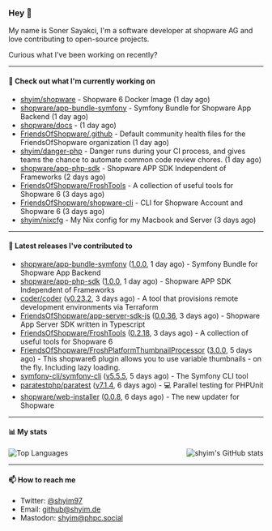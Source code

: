 ### Hey 👋

My name is Soner Sayakci, I'm a software developer at shopware AG and love contributing to open-source projects.

Curious what I've been working on recently?

---

#### 👷 Check out what I'm currently working on

- [shyim/shopware](https://github.com/shyim/shopware) - Shopware 6 Docker Image (1 day ago)
- [shopware/app-bundle-symfony](https://github.com/shopware/app-bundle-symfony) - Symfony Bundle for Shopware App Backend (1 day ago)
- [shopware/docs](https://github.com/shopware/docs) -  (1 day ago)
- [FriendsOfShopware/.github](https://github.com/FriendsOfShopware/.github) - Default community health files for the FriendsOfShopware organization (1 day ago)
- [shyim/danger-php](https://github.com/shyim/danger-php) - Danger runs during your CI process, and gives teams the chance to automate common code review chores. (1 day ago)
- [shopware/app-php-sdk](https://github.com/shopware/app-php-sdk) - Shopware APP SDK Independent of Frameworks (2 days ago)
- [FriendsOfShopware/FroshTools](https://github.com/FriendsOfShopware/FroshTools) - A collection of useful tools for Shopware 6 (3 days ago)
- [FriendsOfShopware/shopware-cli](https://github.com/FriendsOfShopware/shopware-cli) - CLI for Shopware Account and Shopware 6 (3 days ago)
- [shyim/nixcfg](https://github.com/shyim/nixcfg) - My Nix config for my Macbook and Server (3 days ago)

---

#### 🔭 Latest releases I've contributed to

- [shopware/app-bundle-symfony](https://github.com/shopware/app-bundle-symfony) ([1.0.0](https://github.com/shopware/app-bundle-symfony/releases/tag/1.0.0), 1 day ago) - Symfony Bundle for Shopware App Backend
- [shopware/app-php-sdk](https://github.com/shopware/app-php-sdk) ([1.0.0](https://github.com/shopware/app-php-sdk/releases/tag/1.0.0), 1 day ago) - Shopware APP SDK Independent of Frameworks
- [coder/coder](https://github.com/coder/coder) ([v0.23.2](https://github.com/coder/coder/releases/tag/v0.23.2), 3 days ago) - A tool that provisions remote development environments via Terraform
- [FriendsOfShopware/app-server-sdk-js](https://github.com/FriendsOfShopware/app-server-sdk-js) ([0.0.36](https://github.com/FriendsOfShopware/app-server-sdk-js/releases/tag/0.0.36), 3 days ago) - Shopware App Server SDK written in Typescript
- [FriendsOfShopware/FroshTools](https://github.com/FriendsOfShopware/FroshTools) ([0.2.18](https://github.com/FriendsOfShopware/FroshTools/releases/tag/0.2.18), 3 days ago) - A collection of useful tools for Shopware 6
- [FriendsOfShopware/FroshPlatformThumbnailProcessor](https://github.com/FriendsOfShopware/FroshPlatformThumbnailProcessor) ([3.0.0](https://github.com/FriendsOfShopware/FroshPlatformThumbnailProcessor/releases/tag/3.0.0), 5 days ago) - This shopware6 plugin allows you to use variable thumbnails - on the fly. Including lazy loading.
- [symfony-cli/symfony-cli](https://github.com/symfony-cli/symfony-cli) ([v5.5.5](https://github.com/symfony-cli/symfony-cli/releases/tag/v5.5.5), 5 days ago) - The Symfony CLI tool
- [paratestphp/paratest](https://github.com/paratestphp/paratest) ([v7.1.4](https://github.com/paratestphp/paratest/releases/tag/v7.1.4), 6 days ago) - :computer: Parallel testing for PHPUnit
- [shopware/web-installer](https://github.com/shopware/web-installer) ([0.0.8](https://github.com/shopware/web-installer/releases/tag/0.0.8), 6 days ago) - The new updater for Shopware

---

#### 📊 My stats

<img align="right" alt="shyim's GitHub stats" src="https://github-readme-stats.vercel.app/api?username=shyim&count_private=1&show_icons=true&" />

![Top Languages](https://github-readme-stats.vercel.app/api/top-langs/?username=shyim)

---

#### 📫 How to reach me

- Twitter: [@shyim97](https://twitter.com/shyim97)
- Email: [github@shyim.de](mailto://github@shyim.de)
- Mastodon: <a rel="me" href="https://phpc.social/@shyim">shyim@phpc.social</a>

